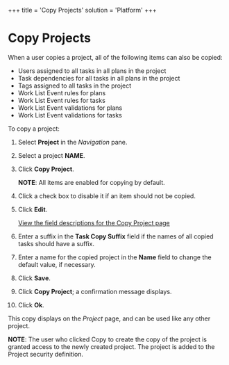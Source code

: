 +++
title = 'Copy Projects'
solution = 'Platform'
+++

# Copy Projects

When a user copies a project, all of the following items can also be
copied:

  - Users assigned to all tasks in all plans in the project
  - Task dependencies for all tasks in all plans in the project
  - Tags assigned to all tasks in the project
  - Work List Event rules for plans
  - Work List Event rules for tasks
  - Work List Event validations for plans
  - Work List Event validations for tasks

To copy a project:

1.  Select **Project** in the *Navigation* pane.

2.  Select a project **NAME**.

3.  Click **Copy Project**.
    
    **NOTE**: All items are enabled for copying by default.

4.  Click a check box to disable it if an item should not be copied.

5.  Click **Edit**.
    
    [View the field descriptions for the Copy Project
    page](../Page_Desc/Copy_Project.htm)

6.  Enter a suffix in the **Task Copy Suffix** field if the names of all
    copied tasks should have a suffix.

7.  Enter a name for the copied project in the **Name** field to change
    the default value, if necessary.

8.  Click **Save**.

9.  Click **Copy Project**; a confirmation message displays.

10. Click **Ok**.

This copy displays on the *Project* page, and can be used like any other
project.

<span style="font-weight: bold;">NOTE</span>: The user who clicked Copy
to create the copy of the project is granted access to the newly created
project. The project is added to the Project security definition.
